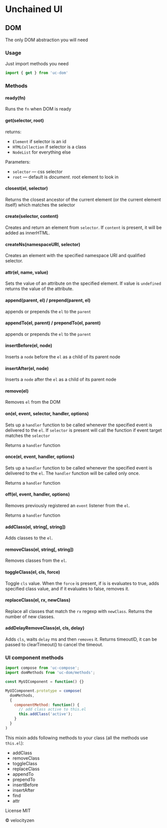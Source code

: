 # Unchained UI

## DOM

The only DOM abstraction you will need

### Usage

Just import methods you need

```js
import { get } from 'uc-dom'
```

### Methods

#### ready(fn)

Runs the `fn` when DOM is ready

#### get(selector, root)

returns:

* `Element` if selector is an id
* `HTMLCollection` if selector is a class
* `NodeList` for everything else

Parameters:

* `selector` — css selector
* `root` — default is _document_. root element to look in

#### closest(el, selector)

 Returns the closest ancestor of the current element (or the current element itself) which matches the selector

#### create(selector, content)

Creates and return an element from `selector`. If `content` is present, it will be added as innerHTML.

#### createNs(namespaceURI, selector)

Creates an element with the specified namespace URI and qualified selector.

#### attr(el, name, value)

Sets the value of an attribute on the specified element. If value is `undefined` returns the value of the attribute.

#### append(parent, el) / prepend(parent, el)

appends or prepends the `el` to the `parent`

#### appendTo(el, parent) / prependTo(el, parent)

appends or prepends the `el` to the `parent`

#### insertBefore(el, node)

Inserts a `node` before the `el` as a child of its parent node

#### insertAfter(el, node)

Inserts a `node` after the `el` as a child of its parent node

#### remove(el)

Removes `el` from the DOM

#### on(el, event, selector, handler, options)

Sets up a `handler` function to be called whenever the specified event is delivered to the `el`. If `selector` is present will call the function if event target matches the `selector`

Returns a `handler` function

#### once(el, event, handler, options)

Sets up a `handler` function to be called whenever the specified event is delivered to the `el`. The `handler` function will be called only once.

Returns a `handler` function

#### off(el, event, handler, options)

Removes previously registered an `event` listener from the `el`.

Returns a `handler` function

#### addClass(el, string[, string])

Adds classes to the `el`.

#### removeClass(el, string[, string])

Removes classes from the `el`.

#### toggleClass(el, cls, force)

Toggle `cls` value. When the `force` is present, if is is evaluates to true, adds specified class value, and if it evaluates to false, removes it.

#### replaceClass(el, rx, newClass)

Replace all classes that match the `rx` regexp with `newClass`. Returns the number of new classes.

#### addDelayRemoveClass(el, cls, delay)

Adds `cls`, waits `delay` ms and then `removes` it. Returns timeoutID, it can be passed to clearTimeout() to cancel the timeout.

### UI component methods

```js
import compose from 'uc-compose';
import domMethods from 'uc-dom/methods';

const MyUIComponent = function() {}

MyUIComponent.prototype = compose(
  domMethods,
  {
    componentMethod: function() {
      // add class active to this.el
      this.addClass('active');
    }
  }
)

```

This mixin adds following methods to your class (all the methods use `this.el`):

* addClass
* removeClass
* toggleClass
* replaceClass
* appendTo
* prependTo
* insertBefore
* insertAfter
* find
* attr

License MIT

© velocityzen

